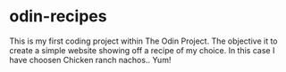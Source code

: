 # odin-recipes
This is my first coding project within The Odin Project. The objective it to create a simple website showing off a recipe of my choice. In this case I have choosen Chicken ranch nachos.. Yum!
